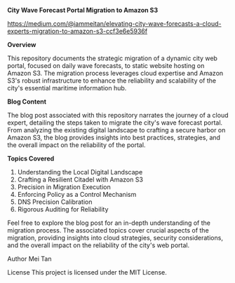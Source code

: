 ****City Wave Forecast Portal Migration to Amazon S3****

https://medium.com/@iammeitan/elevating-city-wave-forecasts-a-cloud-experts-migration-to-amazon-s3-ccf3e6e5936f

**Overview**

This repository documents the strategic migration of a dynamic city web portal, focused on daily wave forecasts, to static website hosting on Amazon S3. The migration process leverages cloud expertise and Amazon S3's robust infrastructure to enhance the reliability and scalability of the city's essential maritime information hub.

**Blog Content**

The blog post associated with this repository narrates the journey of a cloud expert, detailing the steps taken to migrate the city's wave forecast portal. From analyzing the existing digital landscape to crafting a secure harbor on Amazon S3, the blog provides insights into best practices, strategies, and the overall impact on the reliability of the portal.

**Topics Covered**
1) Understanding the Local Digital Landscape
2) Crafting a Resilient Citadel with Amazon S3
3) Precision in Migration Execution
4) Enforcing Policy as a Control Mechanism
5) DNS Precision Calibration
6) Rigorous Auditing for Reliability


Feel free to explore the blog post for an in-depth understanding of the migration process. The associated topics cover crucial aspects of the migration, providing insights into cloud strategies, security considerations, and the overall impact on the reliability of the city's web portal.

Author
Mei Tan

License
This project is licensed under the MIT License.
